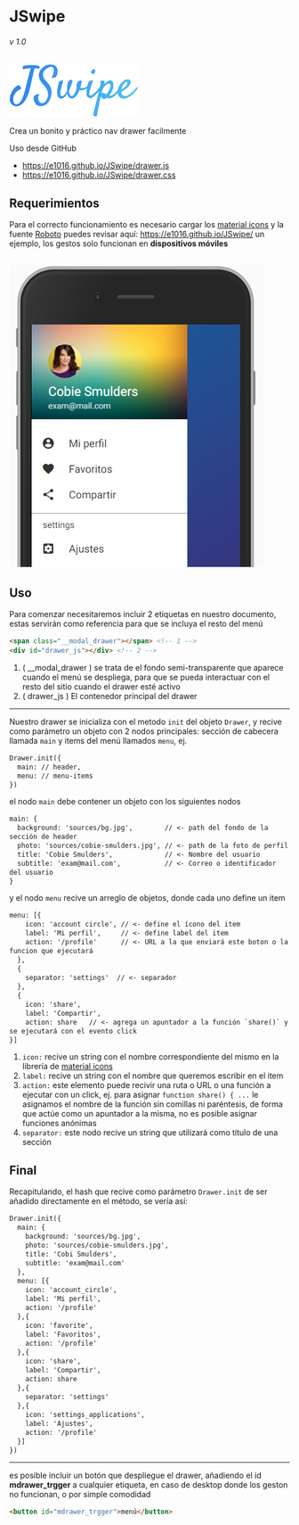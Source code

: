 # JSwipe
###### v 1.0

![Swipe Drawer Screenshot](screenshots/JSwipe.png "Swipe Drawer ss")

Crea un bonito y práctico nav drawer facilmente

Uso desde GitHub
* https://e1016.github.io/JSwipe/drawer.js
* https://e1016.github.io/JSwipe/drawer.css

## Requerimientos

Para el correcto funcionamiento es necesario cargar los [material icons](https://material.io/icons/) y la fuente [Roboto](https://fonts.google.com/specimen/Roboto) puedes revisar aquí: https://e1016.github.io/JSwipe/ un ejemplo, los gestos solo funcionan en **dispositivos móviles**

![Swipe Drawer Screenshot](screenshots/ss.png "Swipe Drawer ss")
---

## Uso

Para comenzar necesitaremos incluir 2 etiquetas en nuestro documento, estas servirán como referencia para que se incluya el resto del menú

```HTML
<span class="__modal_drawer"></span> <!-- 1 -->
<div id="drawer_js"></div> <!-- 2 -->
```

1. ( __modal_drawer ) se trata de el fondo semi-transparente que aparece cuando el menú se despliega, para que se pueda interactuar con el resto del sitio cuando el drawer esté activo
2. ( drawer_js ) El contenedor principal del drawer

---

Nuestro drawer se inicializa con el metodo `init` del objeto `Drawer`, y recive como parámetro un objeto con 2 nodos principales: sección de cabecera llamada `main` y items del menú llamados `menu`, ej.

```JS
Drawer.init({
  main: // header,
  menu: // menu-items
})

```
el nodo `main` debe contener un objeto con los siguientes nodos

```JS
main: {
  background: 'sources/bg.jpg',        // <- path del fondo de la sección de header
  photo: 'sources/cobie-smulders.jpg', // <- path de la foto de perfil
  title: 'Cobie Smulders',             // <- Nombre del usuario
  subtitle: 'exam@mail.com',           // <- Correo o identificador del usuario
}
```

y el nodo `menu` recive un arreglo de objetos, donde cada uno define un item

```JS
menu: [{
    icon: 'account circle', // <- define el ícono del item
    label: 'Mi perfil',     // <- define label del item
    action: '/profile'      // <- URL a la que enviará este boton o la funcion que ejecutará
  },
  {
    separator: 'settings'  // <- separador
  },
  {
    icon: 'share',
    label: 'Compartir',
    action: share   // <- agrega un apuntador a la función `share()` y se ejecutará con el evento click
}]
```

1. `icon:` recive un string con el nombre correspondiente del mismo en la librería de [material icons](https://material.io/icons/)
2. `label:` recive un string con el nombre que queremos escribir en el item
3. `action:` este elemento puede recivir una ruta o URL o una función a ejecutar con un click, ej. para asignar `function share() { ...` le asignamos el nombre de la función sin comillas ni paréntesis, de forma que actúe como un apuntador a la misma, no es posible asignar funciones anónimas
4. `separator:` este nodo recive un string que utilizará como título de una sección

## Final

Recapitulando, el hash que recive como parámetro `Drawer.init` de ser añadido directamente en el método, se vería así:

```JS
Drawer.init({
  main: {
    background: 'sources/bg.jpg',
    photo: 'sources/cobie-smulders.jpg',
    title: 'Cobi Smulders',
    subtitle: 'exam@mail.com'
  },
  menu: [{
    icon: 'account_circle',
    label: 'Mi perfil',
    action: '/profile'
  },{
    icon: 'favorite',
    label: 'Favoritos',
    action: '/profile'
  },{
    icon: 'share',
    label: 'Compartir',
    action: share
  },{
    separator: 'settings'
  },{
    icon: 'settings_applications',
    label: 'Ajustes',
    action: '/profile'
  }]
})
```
---

es posible incluir un botón que despliegue el drawer, añadiendo el id **mdrawer_trgger** a cualquier etiqueta, en caso de desktop donde los geston no funcionan, o por simple comodidad

```HTML
<button id="mdrawer_trgger">menú</button>
```

